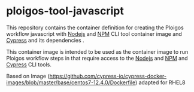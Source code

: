 # ploigos-tool-javascript

This repository contains the container definition for creating the Ploigos workflow
javascript with [Nodejs](https://www.nodejs.org/) and [NPM](https://www.npmjs.com/) CLI tool container image and [Cypress](https://cypress.io) and its dependencies .

This container image is intended to be used as the container image to run Ploigos workflow steps
in that require access to the [Nodejs](https://www.nodejs.org/) and [NPM](https://www.npmjs.com/) and [Cypress](https://cypress.io) CLI tools.

Based on Image (https://github.com/cypress-io/cypress-docker-images/blob/master/base/centos7-12.4.0/Dockerfile) adapted for RHEL8
